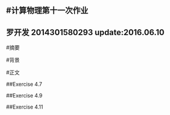 #计算物理第十一次作业
-----------
罗开发  2014301580293  update:2016.06.10
----------
#摘要

#背景

#正文

##Exercise 4.7

##Exercise 4.9

##Exercise 4.11
